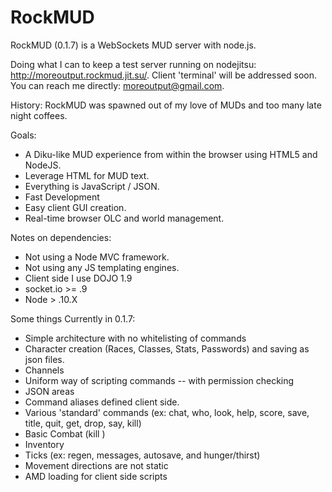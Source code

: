 RockMUD
=======

RockMUD (0.1.7) is a WebSockets MUD server with node.js.

Doing what I can to keep a test server running on nodejitsu: http://moreoutput.rockmud.jit.su/. Client 'terminal' will be
addressed soon. You can reach me directly: moreoutput@gmail.com.

History:
RockMUD was spawned out of my love of MUDs and too many late night coffees. 

Goals:
* A Diku-like MUD experience from within the browser using HTML5 and NodeJS.
* Leverage HTML for MUD text.
* Everything is JavaScript / JSON.
* Fast Development
* Easy client GUI creation.
* Real-time browser OLC and world management. 

Notes on dependencies: 
* Not using a Node MVC framework.
* Not using any JS templating engines.
* Client side I use DOJO 1.9
* socket.io >= .9
* Node > .10.X

Some things Currently in 0.1.7:
* Simple architecture with no whitelisting of commands
* Character creation (Races, Classes, Stats, Passwords) and saving as json files.
* Channels
* Uniform way of scripting commands -- with permission checking
* JSON areas
* Command aliases defined client side. 
* Various 'standard' commands (ex: chat, who, look, help, score, save, title, quit, get, drop, say, kill)
* Basic Combat (kill <mob name>)
* Inventory
* Ticks (ex: regen, messages, autosave, and hunger/thirst)
* Movement directions are not static
* AMD loading for client side scripts